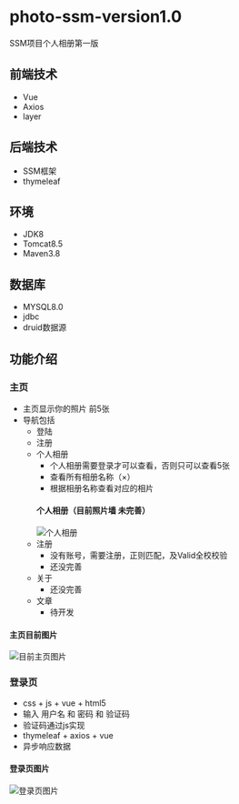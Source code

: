 # photo-ssm-version1.0
SSM项目个人相册第一版
## 前端技术
- Vue 
- Axios
- layer
## 后端技术
- SSM框架
- thymeleaf
## 环境
- JDK8
- Tomcat8.5
- Maven3.8
## 数据库
- MYSQL8.0
- jdbc
- druid数据源

## 功能介绍
### 主页
- 主页显示你的照片 前5张
- 导航包括
  - 登陆
  - 注册
  - 个人相册
    - 个人相册需要登录才可以查看，否则只可以查看5张
    - 查看所有相册名称（×）
    - 根据相册名称查看对应的相片
    #### 个人相册（目前照片墙 未完善）
    ![个人相册](http://pic.yupoo.com/wang123k/c49bb738/086c9957.png)
  - 注册
    - 没有账号，需要注册，正则匹配，及Valid全校校验
    - 还没完善
  - 关于
    - 还没完善
  - 文章
    - 待开发 
#### 主页目前图片
![目前主页图片](http://pic.yupoo.com/wang123k/94abd24f/7641e6e9.png)

### 登录页
- css + js + vue + html5
- 输入 用户名 和 密码 和 验证码
- 验证码通过js实现
- thymeleaf + axios + vue
- 异步响应数据
#### 登录页图片
![登录页图片](http://pic.yupoo.com/wang123k/6d2477c1/82ee2914.png)
